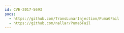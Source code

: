 ```yaml
---
id: CVE-2017-5693
pocs:
  - https://github.com/TransLunarInjection/Puma6Fail
  - https://github.com/nallar/Puma6Fail
---
```

